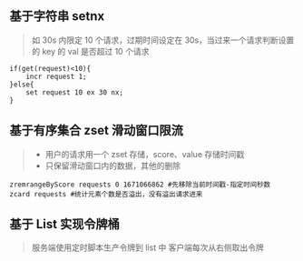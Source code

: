 ## 基于字符串 setnx

> 如 30s 内限定 10 个请求，过期时间设定在 30s，当过来一个请求判断设置的 key 的 val 是否超过 10 个请求

```shell
if(get(request)<10){
	incr request 1;
}else{
	set request 10 ex 30 nx;
}

```

## 基于有序集合 zset 滑动窗口限流

> - 用户的请求用一个 zset 存储，score、value 存储时间戳
> - 只保留滑动窗口内的数据，其他的删除

```shell
zremrangeByScore requests 0 1671066862 #先移除当前时间戳-指定时间秒数
zcard requests #统计元素个数是否溢出，没有溢出请求进来
```

## 基于 List 实现令牌桶

> 服务端使用定时脚本生产令牌到 list 中
> 客户端每次从右侧取出令牌
